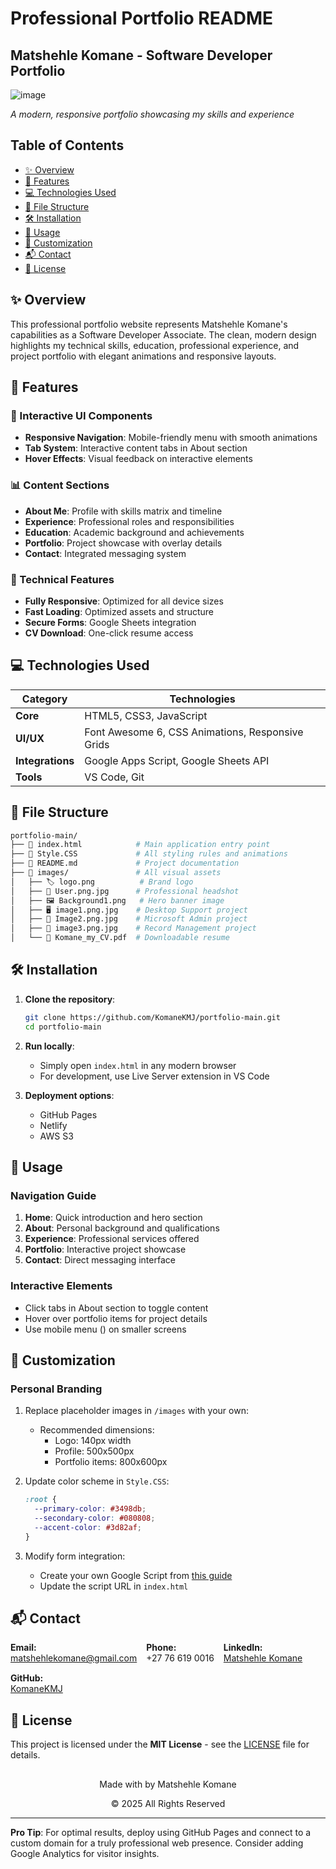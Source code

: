 # Professional Portfolio README

## Matshehle Komane - Software Developer Portfolio
![image](https://github.com/user-attachments/assets/35c3d919-1723-4dc0-a7a2-22ea287fdc0c)

 
*A modern, responsive portfolio showcasing my skills and experience*

## Table of Contents
- [✨ Overview](#-overview)
- [🚀 Features](#-features)
- [💻 Technologies Used](#-technologies-used)
- [📁 File Structure](#-file-structure)
- [🛠️ Installation](#%EF%B8%8F-installation)
- [📱 Usage](#-usage)
- [🎨 Customization](#-customization)
- [📬 Contact](#-contact)
- [📜 License](#-license)

## ✨ Overview

This professional portfolio website represents Matshehle Komane's capabilities as a Software Developer Associate. The clean, modern design highlights my technical skills, education, professional experience, and project portfolio with elegant animations and responsive layouts.

## 🚀 Features

### 🌈 Interactive UI Components
- <i class="fa-solid fa-bars"></i> **Responsive Navigation**: Mobile-friendly menu with smooth animations
- <i class="fa-solid fa-table-cells"></i> **Tab System**: Interactive content tabs in About section
- <i class="fa-solid fa-hand-pointer"></i> **Hover Effects**: Visual feedback on interactive elements

### 📊 Content Sections
- <i class="fa-solid fa-user"></i> **About Me**: Profile with skills matrix and timeline
- <i class="fa-solid fa-briefcase"></i> **Experience**: Professional roles and responsibilities
- <i class="fa-solid fa-graduation-cap"></i> **Education**: Academic background and achievements
- <i class="fa-solid fa-laptop-code"></i> **Portfolio**: Project showcase with overlay details
- <i class="fa-solid fa-envelope"></i> **Contact**: Integrated messaging system

### 🔧 Technical Features
- <i class="fa-solid fa-mobile-screen"></i> **Fully Responsive**: Optimized for all device sizes
- <i class="fa-solid fa-bolt"></i> **Fast Loading**: Optimized assets and structure
- <i class="fa-solid fa-shield-halved"></i> **Secure Forms**: Google Sheets integration
- <i class="fa-solid fa-download"></i> **CV Download**: One-click resume access

## 💻 Technologies Used

| Category        | Technologies                                                                 |
|-----------------|-----------------------------------------------------------------------------|
| **Core**        | <i class="fa-brands fa-html5"></i> HTML5, <i class="fa-brands fa-css3-alt"></i> CSS3, <i class="fa-brands fa-js"></i> JavaScript |
| **UI/UX**       | <i class="fa-solid fa-icons"></i> Font Awesome 6, CSS Animations, Responsive Grids        |
| **Integrations**| <i class="fa-brands fa-google"></i> Google Apps Script, Google Sheets API    |
| **Tools**       | <i class="fa-solid fa-code"></i> VS Code, <i class="fa-brands fa-git-alt"></i> Git        |

## 📁 File Structure

```bash
portfolio-main/
├── 📄 index.html            # Main application entry point
├── 📄 Style.CSS             # All styling rules and animations
├── 📄 README.md             # Project documentation
├── 📂 images/               # All visual assets
│   ├── 🏷️ logo.png          # Brand logo
│   ├── 👤 User.png.jpg      # Professional headshot
│   ├── 🖼️ Background1.png   # Hero banner image
│   ├── 🖥️ image1.png.jpg    # Desktop Support project
│   ├── 🔐 Image2.png.jpg    # Microsoft Admin project
│   ├── 📂 image3.png.jpg    # Record Management project
│   └── 📄 Komane_my_CV.pdf  # Downloadable resume
```

## 🛠️ Installation

1. **Clone the repository**:
   ```bash
   git clone https://github.com/KomaneKMJ/portfolio-main.git
   cd portfolio-main
   ```

2. **Run locally**:
   - Simply open `index.html` in any modern browser
   - For development, use Live Server extension in VS Code

3. **Deployment options**:
   - <i class="fa-brands fa-github"></i> GitHub Pages
   - <i class="fa-brands fa-netlify"></i> Netlify
   - <i class="fa-brands fa-aws"></i> AWS S3

## 📱 Usage

### Navigation Guide
1. <i class="fa-solid fa-house"></i> **Home**: Quick introduction and hero section
2. <i class="fa-solid fa-circle-info"></i> **About**: Personal background and qualifications
3. <i class="fa-solid fa-laptop-file"></i> **Experience**: Professional services offered
4. <i class="fa-solid fa-diagram-project"></i> **Portfolio**: Interactive project showcase
5. <i class="fa-solid fa-address-card"></i> **Contact**: Direct messaging interface

### Interactive Elements
- Click tabs in About section to toggle content
- Hover over portfolio items for project details
- Use mobile menu (<i class="fa-solid fa-bars"></i>) on smaller screens

## 🎨 Customization

### Personal Branding
1. Replace placeholder images in `/images` with your own:
   - Recommended dimensions:
     - Logo: 140px width
     - Profile: 500x500px
     - Portfolio items: 800x600px

2. Update color scheme in `Style.CSS`:
   ```css
   :root {
     --primary-color: #3498db;
     --secondary-color: #080808;
     --accent-color: #3d82af;
   }
   ```

3. Modify form integration:
   - Create your own Google Script from [this guide](https://github.com/dwyl/learn-to-send-email-via-google-script-html-no-server)
   - Update the script URL in `index.html`

## 📬 Contact

<div style="display: flex; gap: 15px; flex-wrap: wrap;">
  <div>
    <i class="fa-solid fa-envelope"></i> <strong>Email:</strong><br>
    <a href="mailto:matshehlekomane@gmail.com">matshehlekomane@gmail.com</a>
  </div>
  <div>
    <i class="fa-solid fa-mobile-screen"></i> <strong>Phone:</strong><br>
    +27 76 619 0016
  </div>
  <div>
    <i class="fa-brands fa-linkedin"></i> <strong>LinkedIn:</strong><br>
    <a href="https://www.linkedin.com/public-profile/settings?lipi=urn%3Ali%3Apage%3Ad_flagship3_profile_self_edit_contact-info%3BGXXIgEvFS16H%2FbbC0x2gHw%3D%3D">Matshehle Komane</a>
  </div>
  <div>
    <i class="fa-brands fa-github"></i> <strong>GitHub:</strong><br>
    <a href="https://github.com/KomaneKMJ">KomaneKMJ</a>
  </div>
</div>

## 📜 License

This project is licensed under the **MIT License** - see the [LICENSE](LICENSE) file for details.

<div style="text-align: center; margin-top: 30px;">
  <p>Made with <i class="fa-solid fa-heart" style="color: red;"></i> by Matshehle Komane</p>
  <p>© 2025 All Rights Reserved</p>
</div>

---

**Pro Tip**: For optimal results, deploy using GitHub Pages and connect to a custom domain for a truly professional web presence. Consider adding Google Analytics for visitor insights.
